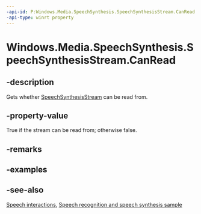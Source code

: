 ```yaml
---
-api-id: P:Windows.Media.SpeechSynthesis.SpeechSynthesisStream.CanRead
-api-type: winrt property
---
```


<!-- Property syntax
public bool CanRead { get; }
-->

# Windows.Media.SpeechSynthesis.SpeechSynthesisStream.CanRead

## -description
Gets whether [SpeechSynthesisStream](speechsynthesisstream.md) can be read from.

## -property-value
True if the stream can be read from; otherwise false.

## -remarks

## -examples

## -see-also
[Speech interactions](https://docs.microsoft.com/windows/uwp/design/input/speech-interactions), [Speech recognition and speech synthesis sample](http://go.microsoft.com/fwlink/p/?LinkID=619897)